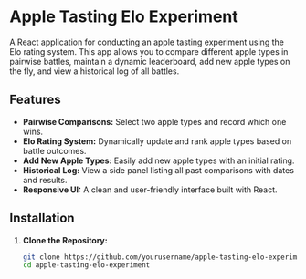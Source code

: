 # Apple Tasting Elo Experiment

A React application for conducting an apple tasting experiment using the Elo rating system. This app allows you to compare different apple types in pairwise battles, maintain a dynamic leaderboard, add new apple types on the fly, and view a historical log of all battles.

## Features

- **Pairwise Comparisons:** Select two apple types and record which one wins.
- **Elo Rating System:** Dynamically update and rank apple types based on battle outcomes.
- **Add New Apple Types:** Easily add new apple types with an initial rating.
- **Historical Log:** View a side panel listing all past comparisons with dates and results.
- **Responsive UI:** A clean and user-friendly interface built with React.

## Installation

1. **Clone the Repository:**

   ```bash
   git clone https://github.com/yourusername/apple-tasting-elo-experiment.git
   cd apple-tasting-elo-experiment